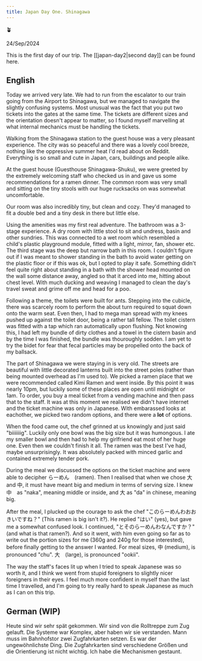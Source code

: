 ```yaml
---
title: Japan Day One. Shinagawa
---
```


🪴

24/Sep/2024

This is the first day of our trip. The [[japan-day2|second day]] can be found here.

## English
Today we arrived very late. We had to run from the escalator to our train going from the Airport to Shinagawa, but we managed to navigate the slightly confusing systems. Most unusual was the fact that you put two tickets into the gates at the same time. The tickets are different sizes and the orientation doesn't appear to matter, so I found myself marvelling at what internal mechanics must be handling the tickets.

Walking from the Shinagawa station to the guest house was a very pleasant experience. The city was so peaceful and there was a lovely cool breeze, nothing like the oppressive summer heat I'd read about on Reddit. Everything is so small and cute in Japan, cars, buildings and people alike.

At the guest house (Guesthouse Shinagawa-Shuku), we were greeted by the extremely welcoming staff who checked us in and gave us some recommendations for a ramen dinner. The common room was very small and sitting on the tiny stools with our huge rucksacks on was somewhat uncomfortable. 

Our room was also incredibly tiny, but clean and cozy. They'd managed to fit a double bed and a tiny desk in there but little else.

Using the amenities was my first real adventure. The bathroom was a 3-stage experience. A dry room with little stool to sit and undress, basin and other sundries. This was connected to a wet room which resembled a child's plastic playground module, fitted with a light, mirror, fan, shower etc. The third stage was the deep but narrow bath in this room. I couldn't figure out if I was meant to shower standing in the bath to avoid water getting on the plastic floor or if this was ok, but I opted to play it safe. Something didn't feel quite right about standing in a bath with the shower head mounted on the wall some distance away, angled so that it arced into me, hitting about chest level. With much ducking and weaving I managed to clean the day's travel sweat and grime off me and head for a poo.

Following a theme, the toilets were built for ants. Stepping into the cubicle, there was scarcely room to perform the about turn required to squat down onto the warm seat. Even then, I had to mega man spread with my knees pushed up against the toilet door, being a rather tall fellow. The toilet cistern was fitted with a tap which ran automatically upon flushing. Not knowing this, I had left my bundle of dirty clothes and a towel in the cistern basin and by the time I was finished, the bundle was thouroughly sodden. I am yet to try the bidet for fear that fecal particles may be propelled onto the back of my ballsack.

The part of Shinagawa we were staying in is very old. The streets are beautiful with little decorated lanterns built into the street poles (rather than being mounted overhead as I'm used to). We picked a ramen place that we were recommended called Kimi Ramen and went inside. By this point it was nearly 10pm, but luckily some of these places are open until midnight or 1am. To order, you buy a meal ticket from a vending machine and then pass that to the staff. It was at this moment we realised we didn't have internet and the ticket machine was only in Japanese. With embarassed looks at eachother, we picked two random options, and there were a **lot** of options.

When the food came out, the chef grinned at us knowingly and just said "biiiiiiig". Luckily only one bowl was the big size but it was humongous. I ate my smaller bowl and then had to help my girlfriend eat most of her huge one. Even then we couldn't finish it all. The ramen was the best I've had, maybe unsurprisingly. It was absolutely packed with minced garlic and contained extremely tender pork.

During the meal we discussed the options on the ticket machine and were able to decipher らーめん　(ramen). Then I realised that when we chose 大 and 中, it must have meant big and medium in terms of serving size. I knew 中　as "naka", meaning middle or inside, and 大 as "da" in chinese, meaning big. 

After the meal, I plucked up the courage to ask the chef "このらーめんわおおきいですね？" (This ramen is big isn't it?). He replied "はい" (yes), but gave me a somewhat confused look. I continued, "とそのらーめんわなんですか？" (and what is that ramen?). And so it went, with him even going so far as to write out the portion sizes for me (360g and 240g for those interested), before finally getting to the answer I wanted. For meal sizes, 中 (medium), is pronounced "chu". 大　(large), is pronounced "ookii".

The way the staff's faces lit up when I tried to speak Japanese was so worth it, and I think we went from stupid foreigners to slightly nicer foreigners in their eyes. I feel much more confident in myself than the last time I travelled, and I'm going to try really hard to speak Japanese as much as I can on this trip.

## German (WIP)
Heute sind wir sehr spät gekommen. Wir sind von die Rolltreppe zum Zug gelauft. Die Systeme war Komplex, aber haben wir sie verstanden. Mann muss im Bahnhofstor zwei Zugfahrkarten setzen. Es war der ungewöhnlichste Ding. Die Zugfahrkarten sind verschiedene Größen und die Orientierung ist nicht wichtig. Ich habe die Mechanismen gestaunt. 